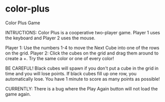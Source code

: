 # color-plus
Color Plus Game

INTRUCTIONS:
Color Plus is a cooperative two-player game. Player 1 uses the keyboard and Player 2 uses the mouse.

Player 1: Use the numbers 1-4 to move the Next Cube into one of the rows on the grid.
Player 2: Click the cubes on the grid and drag them around to create a +. Try the same color or one of every color!

BE CAREFUL! Black cubes will spawn if you don't put a cube in the grid in time and you will lose points. If black cubes fill up one row, you automatically lose. 
You have 1 minute to score as many points as possible!

CURRENTLY: There is a bug where the Play Again button will not load the game again.
